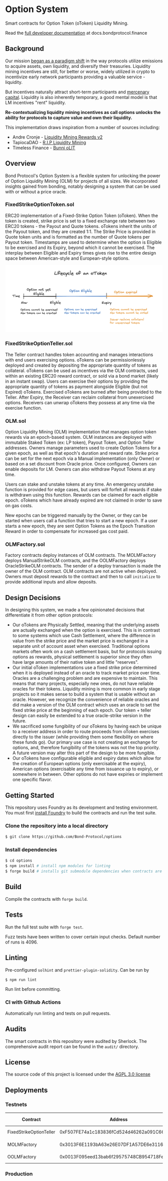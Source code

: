 # Option System

Smart contracts for Option Token (oToken) Liquidity Mining.

Read the [full developer documentation](https://docs.bondprotocol.finance/smart-contracts/option-system) at docs.bondprotocol.finance

## Background

Our mission [began as a paradigm shift](https://medium.com/@Bond_Protocol/introducing-bond-protocol-8476881f84e4) in the way protocols utilize emissions to acquire assets, own liquidity, and diversify their treasuries. Liquidity mining incentives are still, for better or worse, widely utilized in crypto to incentivize early network participants providing a valuable service - liquidity.

But incentives naturally attract short-term participants and [mercenary capital](https://www.nansen.ai/research/all-hail-masterchef-analysing-yield-farming-activity). Liquidity is also inherently temporary, a good mental model is that LM incentives "rent" liquidity.

**Re-contextualizing liquidity mining incentives as call options unlocks the ability for protocols to capture value and own their liquidity.**

This implementation draws inspiration from a number of sources including:

-   Andre Cronje - [Liquidity Mining Rewards v2](https://andrecronje.medium.com/liquidity-mining-rewards-v2-50896e44f259)
-   TapiocaDAO - [R.I.P Liquidity Mining](https://mirror.xyz/tapiocada0.eth/CYZVxI_zyislBjylOBXdE2nS-aP-ZxxE8SRgj_YLLZ0)
-   Timeless Finance - [Bunni oLIT](https://docs.bunni.pro/docs/tokenomics/olit)

## Overview

Bond Protocol's Option System is a flexible system for unlocking the power of Option Liquidity Mining (OLM) for projects of all sizes. We incorporated insights gained from bonding, notably designing a system that can be used with or without a price oracle.

### FixedStrikeOptionToken.sol

ERC20 implementation of a Fixed-Strike Option Token (oToken). When the token is created, strike price is set to a fixed exchange rate between two ERC20 tokens - the Payout and Quote tokens. oTokens inherit the units of the Payout token, and they are created 1:1. The Strike Price is provided in Quote token units and is formatted as the number of Quote tokens per Payout token. Timestamps are used to determine when the option is Eligible to be exercised and its Expiry, beyond which it cannot be exercised. The interplay between Eligible and Expiry times gives rise to the entire design space between American-style and European-style options.

![Lifecycle of an Option Token](./assets/Lifecycle%20of%20an%20oToken.png)

### FixedStrikeOptionTeller.sol

The Teller contract handles token accounting and manages interactions with end users exercising options. oTokens can be permissionlessly deployed and created by depositing the appropriate quantity of tokens as collateral. oTokens can be used as incentives via the OLM contracts, used within an existing ERC20 reward contract, or sold via a bond market (likely in an instant swap). Users can exercise their options by providing the appropriate quantity of tokens as payment alongside Eligible (but not Expired) oTokens. Exercised oTokens are burned after being provided to the Teller. After Expiry, the Receiver can reclaim collateral from unexercised options. Receivers can unwrap oTokens they possess at any time via the exercise function.

### OLM.sol

Option Liquidity Mining (OLM) implementation that manages option token rewards via an epoch-based system. OLM instances are deployed with immutable Staked Token (ex: LP token), Payout Token, and Option Teller addresses. Owners manage parameters used to create Option Tokens for a given epoch, as well as that epoch's duration and reward rate. Strike price can be set for the next epoch via a Manual implementation (only Owner) or based on a set discount from Oracle price. Once configured, Owners can enable deposits for LM. Owners can also withdraw Payout Tokens at any time.

Users can stake and unstake tokens at any time. An emergency unstake function is provided for edge cases, but users will forfeit all rewards if stake is withdrawn using this function. Rewards can be claimed for each eligible epoch. oTokens which have already expired are not claimed in order to save on gas costs.

New epochs can be triggered manually by the Owner, or they can be started when users call a function that tries to start a new epoch. If a user starts a new epoch, they are sent Option Tokens as the Epoch Transition Reward in order to compensate for increased gas cost paid.

### OLMFactory.sol

Factory contracts deploy instances of OLM contracts. The MOLMFactory deploys ManualStrikeOLM contracts, and the OOLMFactory deploys OracleStrikeOLM contracts. The sender of a deploy transaction is made the owner of the OLM contract. OLM contracts are not active when deployed. Owners must deposit rewards to the contract and then to call `initialize` to provide additional inputs and allow deposits.

## Design Decisions

In designing this system, we made a few opinionated decisions that differentiate it from other option protocols:

-   Our oTokens are Physically Settled, meaning that the underlying assets are actually exchanged when the option is exercised. This is in contrast to some systems which use Cash Settlement, where the difference in value from the strike price and the market price is exchanged in a separate unit of account asset when exercised. Traditional options markets often work on a cash settlement basis, but for protocols issuing options as rewards, physical settlement is superior since they often have large amounts of their native token and little "reserves".
-   Our initial oToken implementations use a fixed strike price determined when it is deployed instead of an oracle to track market price over time. Oracles are a challenging problem and are expensive to maintain. This means that many projects, especially new ones, do not have reliable oracles for their tokens. Liquidity mining is more common in early stage projects so it makes sense to build a system that is usable without an oracle. However, we recognize the convenience of reliable oracles and did make a version of the OLM contract which uses an oracle to set the fixed strike price at the beginning of each epoch. Our token + teller design can easily be extended to a true oracle-strike version in the future.
-   We sacrificed some fungibility of our oTokens by having each be unique to a receiver address in order to route proceeds from oToken exercises directly to the issuer (while providing them some flexibility on where these funds go). Our primary use case is not creating an exchange for options, and, therefore fungibility of the tokens was not the top priority. A future version may alter this part of the design to be more fungible.
-   Our oTokens have configurable eligible and expiry dates which allow for the creation of European options (only exercisable at the expiry), American options (exercisable any time from issuance up to expiry), or somewhere in between. Other options do not have expiries or implement one specific flavor.

## Getting Started

This repository uses Foundry as its development and testing environment. You must first [install Foundry](https://getfoundry.sh/) to build the contracts and run the test suite.

### Clone the repository into a local directory

```sh
$ git clone https://github.com/Bond-Protocol/options
```

### Install dependencies

```sh
$ cd options
$ npm install # install npm modules for linting
$ forge build # installs git submodule dependencies when contracts are compiled
```

## Build

Compile the contracts with `forge build`.

## Tests

Run the full test suite with `forge test`.

Fuzz tests have been written to cover certain input checks. Default number of runs is 4096.

## Linting

Pre-configured `solhint` and `prettier-plugin-solidity`. Can be run by

```sh
$ npm run lint
```

Run lint before committing.

### CI with Github Actions

Automatically run linting and tests on pull requests.

## Audits

The smart contracts in this repository were audited by Sherlock. The comprehensive audit report can be found in the `audit/` directory.

## License

The source code of this project is licensed under the [AGPL 3.0 license](LICENSE.md)

## Deployments

### Testnets

| Contract                | Address                                    | Goerli                                                                                             | Arbitrum Goerli                                                                                  |
| ----------------------- | ------------------------------------------ | -------------------------------------------------------------------------------------------------- | ------------------------------------------------------------------------------------------------ |
| FixedStrikeOptionTeller | 0xF507FE74a1c183836fCd524d46262a091C664072 | [Goerli Etherscan](https://goerli.etherscan.io/address/0xF507FE74a1c183836fCd524d46262a091C664072) | [Goerli Arbiscan](https://goerli.arbiscan.io/address/0xF507FE74a1c183836fCd524d46262a091C664072) |
| MOLMFactory             | 0x3013F6E1193bA63e26E07DF1A57DE6e31164C073 | [Goerli Etherscan](https://goerli.etherscan.io/address/0x3013F6E1193bA63e26E07DF1A57DE6e31164C073) | [Goerli Arbiscan](https://goerli.arbiscan.io/address/0x3013F6E1193bA63e26E07DF1A57DE6e31164C073) |
| OOLMFactory             | 0x0013F095eed13bab6f29575748CB954718Fe1223 | [Goerli Etherscan](https://goerli.etherscan.io/address/0x0013F095eed13bab6f29575748CB954718Fe1223) | [Goerli Arbiscan](https://goerli.arbiscan.io/address/0x0013F095eed13bab6f29575748CB954718Fe1223) |

### Production

